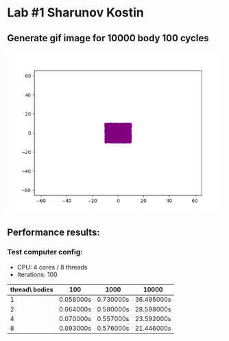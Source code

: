 # Lab #1 Sharunov Kostin

## Generate gif image for 10000 body 100 cycles
![](vis.gif)


## Performance results:
### Test computer config:
- CPU: 4 cores / 8 threads
- Iterations: 100

| thread\ bodies | 100       | 1000      | 10000      |
|----------------|-----------|-----------|------------|
| 1              | 0.058000s | 0.730000s | 36.495000s |
| 2              | 0.064000s | 0.580000s | 28.598000s |
| 4              | 0.070000s | 0.557000s | 23.592000s |
| 8              | 0.093000s | 0.576000s | 21.446000s |